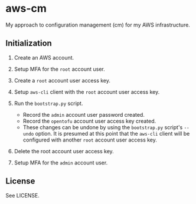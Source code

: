 # aws-cm

My approach to configuration management (cm) for my AWS infrastructure.

## Initialization

1. Create an AWS account.
2. Setup MFA for the `root` account user.
3. Create a `root` account user access key.
4. Setup `aws-cli` client with the `root` account user access key.
5. Run the `bootstrap.py` script.
   - Record the `admin` account user password created.
   - Record the `opentofu` account user access key created.
   - These changes can be undone by using the `bootstrap.py` script's `--undo`
     option. It is presumed at this point that the `aws-cli` client will be
     configured with another `root` account user access key.

6. Delete the root account user access key.
7. Setup MFA for the `admin` account user.

## License

See LICENSE.

